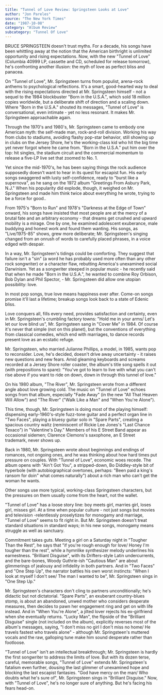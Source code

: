 ```yaml
---
title: "Tunnel of Love Review: Springsteen Looks at Love"
author: "Jon Pareles"
source: "The New York Times"
date: "1987-10-08"
category: "Album Review"
subcategory: "Tunnel Of Love"
---
```


BRUCE SPRINGSTEEN doesn't trust myths. For a decade, his songs have been whittling away at the notion that the American birthright is unlimited opportunity and rising expectations. Now, with the new "Tunnel of Love" (Columbia 40999 LP, cassette and CD, scheduled for release tomorrow), he's confronting another illusion: the myth of love as perfect bliss and panacea.

On "Tunnel of Love", Mr. Springsteen turns from populist, arena-rock anthems to psychological reflections. It's a smart, good-hearted way to deal with the rising expectations directed at Mr. Springsteen himself - not a sequel to the 1984 blockbuster "Born in the U.S.A.", which sold 18 million copies worldwide, but a deliberate shift of direction and a scaling down. Where "Born in the U.S.A." shouted its messages, "Tunnel of Love" is conversational, even intimate - yet no less resonant. It makes Mr. Springsteen approachable again.

Through the 1970's and 1980's, Mr. Springsteen came to embody one American myth: the self-made man, rock-and-roll division. Working his way from clubs to stadiums, avoiding flashy pop-star behavior, still showing up in clubs on the Jersey Shore, he's the working-class kid who hit the big time yet never forgot where he came from. "Born in the U.S.A." put him over the top: hit singles, the stadium circuit and the commercial momentum to release a five-LP live set that zoomed to No. 1.

Yet since the mid-1970's, he has been saying things the rock audience supposedly doesn't want to hear in its quest for escapist fun. His early songs swaggered with lusty self-confidence, ready to "burst like a supernova", as he sang on the 1972 album "Greetings From Asbury Park, N.J." When his popularity did explode, though, it weighed on Mr. Springsteen and made him think twice about everything he wrote, trying to be a force for good..

From 1975's "Born to Run" and 1978's "Darkness at the Edge of Town" onward, his songs have insisted that most people are at the mercy of a brutal fate and an arbitrary economy - that dreams get crushed and upward mobility is a mirage. One by one, he examined adolescent exuberance, male buddying and honest work and found them wanting. His songs, as "Live/1975-85" shows, grew more deliberate; Mr. Springsteen's singing changed from an onrush of words to carefully placed phrases, in a voice edged with despair.

In a way, Mr. Springsteen's tidings could be comforting. They suggest that failure isn't a "sin" (a word he has probably used more often than any other rock songwriter) or a character flaw, rebutting America's unexamined social Darwinism. Yet as a songwriter steeped in popular music - he recently said that when he made "Born in the U.S.A.", he wanted to combine Roy Orbison, Bob Dylan and Phil Spector, - Mr. Springsteen did allow one utopian possibility: love.

In most pop songs, true love means happiness ever after. Come-on songs promise it'll last a lifetime; breakup songs look back to a state of Edenic bliss.

Love conquers all, fills every need, provides satisfaction and certainty, even in Mr. Springsteen's crumbling factory towns: "Hold me in your arms/ Let's let our love blind us", Mr. Springsteen sang in "Cover Me" in 1984. Of course it's never that simple (not on this planet), but the conventions of everything from classical comedies, which end with marriages, to dance records present love as an ecstatic refuge.

Mr. Springsteen, who married Julianne Phillips, a model, in 1985, wants pop to reconsider. Love, he's decided, doesn't drive away uncertainty - it raises new questions and new fears. Amid gleaming keyboards and screams recorded at a Jersey Shore roller coaster, the album's title song spells it out (with prepositions to spare): "You've got to learn to live with what you can't rise above if you want to ride on down, down in through this tunnel of love."

On his 1980 album, "The River", Mr. Springsteen wrote from a different angle about love growing cold. The music on "Tunnel of Love" echoes songs from that album, especially "Fade Away" (in the new "All That Heaven Will Allow") and "The River" ("Walk Like a Man" and "When You're Alone").

This time, though, Mr. Springsteen is doing most of the playing himself: dispensing early-1960's-style fuzz-tone guitar and a perfect organ line in "Two Faces", playing a bluesy guitar solo in "Spare Parts", creating a spacious country waltz (reminiscent of Rickie Lee Jones's "Last Chance Texaco") in "Valentine's Day." Members of his E Street Band appear as occasional sidemen; Clarence Clemons's saxophone, an E Street trademark, never shows up.

Back in 1980, Mr. Springsteen wrote about beginnings and endings of romances, not ongoing ones, and he was thinking about how hard times put pressure on couples. With "Tunnel of Love", economic woes recede. The album opens with "Ain't Got You", a stripped-down, Bo Diddley-style bit of hyperbole (with autobiographical overtones, perhaps: "Been paid a king's ransom for doin" what comes naturally") about a rich man who can't get the woman he wants.

Other songs use more typical, working-class Springsteen characters, but the pressures on them usually come from the heart, not the wallet.

"Tunnel of Love" has a loose story line: boy meets girl, marries girl, loses girl, misses girl. At a time when popular culture - not just songs but movies and television -relentlessly proselytizes for monogamy and marriage, "Tunnel of Love" seems to fit right in. But Mr. Springsteen doesn't treat standard situations in standard ways; in his new songs, monogamy means struggle as well as sanctuary.

Commitment takes guts. Meeting a girl on a Saturday night in "Tougher Than the Rest", he says that "if you're rough enough for love/ Honey I'm tougher than the rest", while a hymnlike synthesizer melody underlines his earnestness. "Brilliant Disguise", with its Drifters-style Latin undercurrents, and the bare-bones, Woody Guthrie-ish "Cautious Man" are about glimmerings of jealousy and infidelity in both partners. And in "Two Faces" and "One Step Up", the narrator battles his own worst instincts: "When I look at myself I don't see/ The man I wanted to be", Mr. Springsteen sings in "One Step Up."

Mr. Springsteen's characters don't cling to partners unconditionally; he's didactic but not dictatorial. "Spare Parts", an exuberant country-blues stomp, is about an abandoned, unwed mother who considers desperate measures, then decides to pawn her engagement ring and get on with life instead. And in "When You're Alone", a jilted lover rejects his ex-girlfriend when she eventually returns. "Lucky Man", the flipside of the "Brilliant Disguise" single (not included on the album), explicitly reverses most of the album's messages, saying, "I don't miss no girl I don't miss no home/ He travels fastest who travels alone" - although Mr. Springsteen's muttered vocals and the raw, galloping tune make him sound desperate rather than footloose.

"Tunnel of Love" isn't an intellectual breakthrough; Mr. Springsteen is hardly the first songwriter to address the limits of love. But with its dozen terse, careful, memorable songs, "Tunnel of Love" extends Mr. Springsteen's fatalism even further, dousing the last glimmer of unexamined hope and blocking the last escapist fantasies. "God have mercy on the man/ Who doubts what he's sure of", Mr. Springsteen sings in "Brilliant Disguise." Now, with "Tunnel of Love", he's no longer sure of anything. But he's facing his fears head-on.